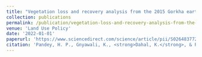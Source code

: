 ```yaml
---
title: "Vegetation loss and recovery analysis from the 2015 Gorkha earthquake (7.8 Mw) triggered landslides"
collection: publications
permalink: /publication/vegetation-loss-and-recovery-analysis-from-the-201
venue: 'Land Use Policy'
date: '2022-01-01'
paperurl: 'https://www.sciencedirect.com/science/article/pii/S0264837722002125'
citation: 'Pandey, H. P., Gnyawali, K., <strong>Dahal, K.</strong>, & Pokhrel, N. P. (2022). &quot;Vegetation loss and recovery analysis from the 2015 Gorkha earthquake (7.8 Mw) triggered landslides.&quot; <i>Land Use Policy</i>.'
---
```


